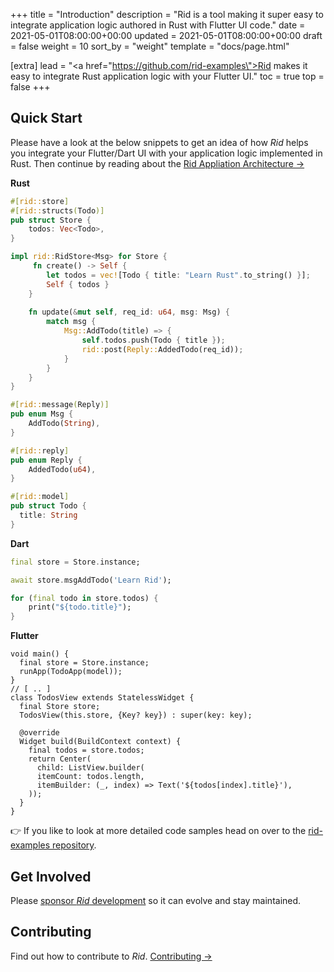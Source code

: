+++
title = "Introduction"
description = "Rid is a tool making it super easy to integrate application logic authored in Rust with Flutter UI code."
date = 2021-05-01T08:00:00+00:00
updated = 2021-05-01T08:00:00+00:00
draft = false
weight = 10
sort_by = "weight"
template = "docs/page.html"

[extra]
lead = "<a href=\"https://github.com/rid-examples\">Rid</a> makes it easy to integrate Rust application logic with your Flutter UI."
toc = true
top = false
+++

## Quick Start

Please have a look at the below snippets to get an idea of how _Rid_ helps you integrate
your Flutter/Dart UI with your application logic implemented in Rust. Then continue by reading
about the [Rid Appliation Architecture →](../architecture/)

**Rust**
```rust
#[rid::store]
#[rid::structs(Todo)]
pub struct Store {
    todos: Vec<Todo>,
}

impl rid::RidStore<Msg> for Store {
     fn create() -> Self {
        let todos = vec![Todo { title: "Learn Rust".to_string() }]; 
        Self { todos }
    }
    
    fn update(&mut self, req_id: u64, msg: Msg) {
        match msg {
            Msg::AddTodo(title) => {
                self.todos.push(Todo { title });
                rid::post(Reply::AddedTodo(req_id));
            }
        }
    }
}

#[rid::message(Reply)]
pub enum Msg {
    AddTodo(String),
}

#[rid::reply]
pub enum Reply {
    AddedTodo(u64),
}

#[rid::model]
pub struct Todo {
  title: String
}
```




**Dart**
```dart 
final store = Store.instance;

await store.msgAddTodo('Learn Rid');

for (final todo in store.todos) {
    print("${todo.title}");
}
```

**Flutter**
```dart, hl_lines = 2 7 12 15 16
void main() {
  final store = Store.instance;
  runApp(TodoApp(model));
}
// [ .. ]
class TodosView extends StatelessWidget {
  final Store store;
  TodosView(this.store, {Key? key}) : super(key: key);
  
  @override
  Widget build(BuildContext context) {
    final todos = store.todos;
    return Center(
      child: ListView.builder(
      itemCount: todos.length,
      itemBuilder: (_, index) => Text('${todos[index].title}'),
    ));
  }
}
```

👉   If you like to look at more detailed code samples head on over to the [rid-examples
repository](https://github.com/thlorenz/rid-examples).

## Get Involved 

Please [sponsor _Rid_ development](https://github.com/sponsors/thlorenz) so it can evolve and stay maintained. 

## Contributing

Find out how to contribute to _Rid_. [Contributing →](../../contributing/how-to-contribute/)
